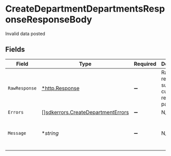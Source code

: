 # CreateDepartmentDepartmentsResponseResponseBody

Invalid data posted


## Fields

| Field                                                                                         | Type                                                                                          | Required                                                                                      | Description                                                                                   | Example                                                                                       |
| --------------------------------------------------------------------------------------------- | --------------------------------------------------------------------------------------------- | --------------------------------------------------------------------------------------------- | --------------------------------------------------------------------------------------------- | --------------------------------------------------------------------------------------------- |
| `RawResponse`                                                                                 | [*http.Response](https://pkg.go.dev/net/http#Response)                                        | :heavy_minus_sign:                                                                            | Raw HTTP response; suitable for custom response parsing                                       |                                                                                               |
| `Errors`                                                                                      | [][sdkerrors.CreateDepartmentErrors](../../../pkg/models/sdkerrors/createdepartmenterrors.md) | :heavy_minus_sign:                                                                            | N/A                                                                                           |                                                                                               |
| `Message`                                                                                     | **string*                                                                                     | :heavy_minus_sign:                                                                            | N/A                                                                                           | The given data was invalid.                                                                   |